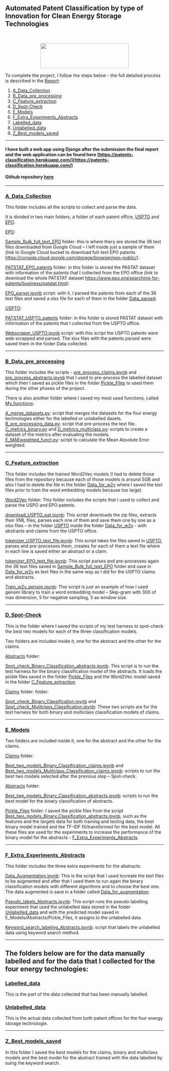 ## Automated Patent Classification by type of Innovation for Clean Energy Storage Technologies

<br/>
<p align="center">
  <img src="https://upload.wikimedia.org/wikipedia/de/thumb/7/7f/Birkbeck_College_Logo.svg/640px-Birkbeck_College_Logo.svg.png" height="80" width="280">
</p>

To complete the project, I follow the steps below - the full detailed process is described in the [Report](https://github.com/rcasaluce/final_project/blob/master/Y_Report/Report.pdf):

1. [A_Data_Collection](https://github.com/rcasaluce/final_project/tree/master/A_Data_Collection)
2. [B_Data_pre_processing](https://github.com/rcasaluce/final_project/tree/master/B_Data_pre_processing)
3. [C_Feature_extraction](https://github.com/rcasaluce/final_project/tree/master/C_Feature_extraction)
4. [D_Spot-Check](https://github.com/rcasaluce/final_project/tree/master/D_Spot-Check)
5. [E_Models](https://github.com/rcasaluce/final_project/tree/master/E_Models)
6. [F_Extra_Experiments_Abstracts](https://github.com/rcasaluce/final_project/tree/master/F_Extra_Experiments_Abstracts)
7. [Labelled_data](https://github.com/rcasaluce/final_project/tree/master/Labelled_data)
8. [Unlabelled_data](https://github.com/rcasaluce/final_project/tree/master/Unlabelled_data)
9. [Z_Best_models_saved](https://github.com/rcasaluce/final_project/tree/master/Z_Best_models_saved)

-------------------------
#### I have built a web app using Django after the submission the final report and the web application can be found here [https://patents-classification.herokuapp.com/](https://patents-classification.herokuapp.com/)

#### Github repository [here](https://github.com/rcasaluce/Django_app-patents_classification)

-------------------------
### [A_Data_Collection](https://github.com/rcasaluce/final_project/tree/master/A_Data_Collection)


This folder includes all the scripts to collect and parse the data. 

It is divided in two main folders, a folder of each patent office, [USPTO](https://github.com/rcasaluce/final_project/tree/master/A_Data_Collection/USPTO) and [EPO](https://github.com/rcasaluce/final_project/tree/master/A_Data_Collectionn/EPO).


[EPO](https://github.com/rcasaluce/final_project/tree/master/A_Data_Collection/EPO):

[Sample_Bulk_full_text_EPO](https://github.com/rcasaluce/final_project/tree/master/A_Data_Collection/EPO/Sample_Bulk_full_text_EPO) folder: this is where thery are stored the 36 text files downloaded from Google Cloud – I left inside just a sample of them (link to Google Cloud bucket to download full-text EPO patents https://console.cloud.google.com/storage/browser/epo-public/).

[PATSTAT_EPO_patents](https://github.com/rcasaluce/final_project/tree/master/A_Data_Collection/EPO/PATSTAT_EPO_patents) folder: in this folder is stored the PASTAT dataset with information of the patents that I collected from the EPO office (link to download the whole PATSTAT dataset https://www.epo.org/searching-for-patents/business/patstat.html).

[EPO_parser.ipynb](https://github.com/rcasaluce/final_project/tree/master/A_Data_Collection/EPO/EPO_parser.ipynb) script: with it, I parsed the patents from each of the 36 text files and saved a xlsx file for each of them in the folder [Data_parsed](https://github.com/rcasaluce/final_project/tree/master/A_Data_Collection/EPO/Data_parsed).

[USPTO](https://github.com/rcasaluce/final_project/tree/master/A_Data_Collection/USPTO):

[PATSTAT_USPTO_patents](https://github.com/rcasaluce/final_project/tree/master/A_Data_Collection/USPTO/PATSTAT_USPTO_patents) folder: in this folder is stored PASTAT dataset with information of the patents that I collected from the USPTO office.

[Webscraper_USPTO.ipynb](https://github.com/rcasaluce/final_project/tree/master/A_Data_Collection/USPTO/Webscraper_USPTO.ipynb) script: with this script the USPTO patents were web scrapped and parsed. The xlsx files with the patents parsed were saved them in the folder Data collected. 

-------------------------

### [B_Data_pre_processing](https://github.com/rcasaluce/final_project/tree/master/B_Data_pre_processing)

This folder includes the scripts - [pre_process_claims.ipynb](https://github.com/rcasaluce/final_project/tree/master/B_Data_pre_processing/pre_process_claims.ipynb) and [pre_process_abstracts.ipynb](https://github.com/rcasaluce/final_project/tree/master/B_Data_pre_processing/pre_process_abstracts.ipynb) that I used to pre-process the labelled dataset which then I saved as pickle files in the folder [Pickle_Files](https://github.com/rcasaluce/final_project/tree/master/B_Data_pre_processing/Pickle_Files) to used them during the other phases of the project.

There is also another folder where I saved my most used functions, called [My_functions](https://github.com/rcasaluce/final_project/tree/master/B_Data_pre_processing/My_functions):

[A_merge_datasets.py](https://github.com/rcasaluce/final_project/tree/master/B_Data_pre_processing/My_functions/A_merge_datasets.py): script that merges the datasets for the four energy technologies either for the labelled or unlabelled dasets.
[B_pre_processing_data.py](https://github.com/rcasaluce/final_project/tree/master/B_Data_pre_processing/My_functions/B_pre_processing_data.py): script that pre-process the text file.
[C_metrics_binary.py](https://github.com/rcasaluce/final_project/tree/master/B_Data_pre_processing/My_functions/C_metrics_binary.py) and [D_metrics_multiclass.py](https://github.com/rcasaluce/final_project/tree/master/B_Data_pre_processing/My_functions/D_metrics_multiclass.py): scripts to create a dataset of the metrics after evaluating the models.
[E_MAEweighted_funct.py](https://github.com/rcasaluce/final_project/tree/master/B_Data_pre_processing/My_functions/E_MAEweighted_funct.py): script to calculate the Mean Absolute Error weighted.

-------------------------

### [C_Feature_extraction](https://github.com/rcasaluce/final_project/tree/master/C_Feature_extraction)

This folder includes the trained Word2Vec models (I had to delete those files from the repository because each of those models is around 5GB and also I had to delete the file in the folder [Data_for_w2v](https://github.com/rcasaluce/final_project/tree/master/C_Feature_extraction/Data_for_w2v) where I saved the text files prior to train the word embedding models because too large).

[Word2Vec](https://github.com/rcasaluce/final_project/tree/master/C_Feature_extraction/Word2Vec) folder: This folder includes the scripts that I used to collect and parse the USPO and EPO patents.

[download_USPTO_pat.ipynb](https://github.com/rcasaluce/final_project/tree/master/C_Feature_extraction/Word2Vec/download_USPTO_pat.ipynb): This script downloads the zip files, extracts their XML files, parses each one of them and save them one by one as a xlsx files – in the folder [USPTO](https://github.com/rcasaluce/code_final_project/tree/master/C_Feature_extraction/Data_for_w2v/USPTO) inside the folder [Data_for_w2v](https://github.com/rcasaluce/code_final_project/tree/master/C_Feature_extraction/Data_for_w2v) - with abstracts and claims from the USPTO office.

[tokenizer_USPTO_text_file.ipynb](https://github.com/rcasaluce/final_project/tree/master/C_Feature_extraction/Word2Vec/tokenizer_USPTO_text_file.ipynb): This script takes the files saved in [USPTO](https://github.com/rcasaluce/code_final_project/tree/master/C_Feature_extraction/Data_for_w2v/USPTO), parses and pre-processes them, creates for each of them a text file where in each line is saved either an abstract or a claim.

[tokenizer_EPO_text_file.ipynb](https://github.com/rcasaluce/final_project/tree/master/C_Feature_extraction/Word2Vec/tokenizer_EPO_text_file.ipynb): This script parses and pre-processes again the 36 text files saved in [Sample_Bulk_full_text_EPO](https://github.com/rcasaluce/final_project/tree/master/A_Data_Collection/EPO/Sample_Bulk_full_text_EPO) folder and save in [Data_for_w2v](https://github.com/rcasaluce/final_project/tree/master/C_Feature_extraction/Data_for_w2v) as text files in the same way as I did for the USPTO claims and abstracts.

[Train_w2v_gensim.ipynb](https://github.com/rcasaluce/final_project/tree/master/C_Feature_extraction/Word2Vec/Train_w2v_gensim.ipynb): Thsi script is just an example of how I used gensim library to train a word embedding model – Skip-gram with 300 of max dimension, 5 for negative sampling, 5 as window size. 

-------------------------

### [D_Spot-Check](https://github.com/rcasaluce/final_project/tree/master/D_Spot-Check)

This is the folder where I saved the scripts of my test harness to spot-check the best two models for each of the three classification models. 

Two folders are included inside it, one for the abstract and the other for the claims.

[Abstracts](https://github.com/rcasaluce/final_project/tree/master/D_Spot-Check/Abstracts) folder:

[Spot_check_Binary_Classification_abstracts.ipynb](https://github.com/rcasaluce/final_project/tree/master/D_Spot-Check/Abstracts/Spot_check_Binary_Classification_abstracts.ipynb): This script is to run the test harness for the binary classification model of the abstracts. It loads the pickle files saved in the folder [Pickle_Files](https://github.com/rcasaluce/final_project/tree/master/B_Data_pre_processing/Pickle_Files) and the Word2Vec model saved in the folder [C_Feature_extraction](https://github.com/rcasaluce/final_project/tree/master/C_Feature_extraction).

[Claims](https://github.com/rcasaluce/final_project/tree/master/D_Spot-Check/Claims) folder: folder:

[Spot_check_Binary_Classification.ipynb](https://github.com/rcasaluce/final_project/tree/master/D_Spot-Check/Claims/Spot_check_Binary_Classification.ipynb) and [Spot_check_Mulitclass_Classification.ipynb](https://github.com/rcasaluce/final_project/tree/master/D_Spot-Check/Claims/Spot_check_Mulitclass_Classification.ipynb): These two scripts are for the test harness for both binary and multiclass classification models of claims. 

-------------------------

### [E_Models](https://github.com/rcasaluce/final_project/tree/master/E_Models)

Two folders are included inside it, one for the abstract and the other for the claims.

[Claims](https://github.com/rcasaluce/final_project/tree/master/E_Models/Claims) folder:

[Best_two_models_Binary_Classification_claims.ipynb](https://github.com/rcasaluce/final_project/tree/master/E_Models/Claims/Best_two_models_Binary_Classification_claims.ipynb) and [Best_two_models_Multiclass_Classification_claims.ipynb](https://github.com/rcasaluce/final_project/tree/master/E_Models/Claims/Best_two_models_Multiclass_Classification_claims.ipynb): scripts to run the best two models selected after the previous step – Spot-check.

[Abstracts](https://github.com/rcasaluce/final_project/tree/master/E_Models/Abstracts) folder:

[Best_two_models_Binary_Classification_abstracts.ipynb](https://github.com/rcasaluce/final_project/tree/master/E_Models/Abstracts/Best_two_models_Binary_Classification_abstracts.ipynb): scripts to run the best model for the binary classification of abstracts.

[Pickle_Files](https://github.com/rcasaluce/final_project/tree/master/E_Models/Abstracts/Pickle_Files) folder: I saved the pickle files from the script  [Best_two_models_Binary_Classification_abstracts.ipynb](https://github.com/rcasaluce/final_project/tree/master/E_Models/Abstracts/Best_two_models_Binary_Classification_abstracts.ipynb), such as the features and the targets data for both training and testing data, the best binary model trained and the TF-IDF fit/transformed for the best model. All these files are used for the experiments to increase the performance of the binary model for the abstracts - [F_Extra_Experiments_Abstracts](https://github.com/rcasaluce/final_project/tree/master/F_Extra_Experiments_Abstracts).

-------------------------

### [F_Extra_Experiments_Abstracts](https://github.com/rcasaluce/final_project/tree/master/F_Extra_Experiments_Abstracts)

This folder includes the three extra experiments for the abstracts.

[Data_Augmentation.ipynb](https://github.com/rcasaluce/final_project/tree/master/F_Extra_Experiments_Abstracts/Data_Augmentation.ipynb): This is the script that I used tocreate the text files to be augmented and after that I used them to run again the binary classification models with different algorithms and to choose the best one. The data augmented is save in a folder called [Data_for_augmentation](https://github.com/rcasaluce/final_project/tree/master/F_Extra_Experiments_Abstracts/Data_for_augmentation). 

[Pseudo_labels_Abstracts.ipynb](https://github.com/rcasaluce/final_project/tree/master/F_Extra_Experiments_Abstracts/Pseudo_labels_Abstracts.ipynb): This script runs the pseudo labelling experiment that used the unlabelled data stored in the folder [Unlabelled_data](https://github.com/rcasaluce/final_project/tree/master/Unlabelled_data) and with the predicted model saved in E_Models/Abstracts/Pickle_Files, it assigns  to the unlabelled data. 

[Keyword_search_labeling_Abstracts.ipynb](hhttps://github.com/rcasaluce/final_project/tree/master/F_Extra_Experiments_Abstracts/Keyword_search_labeling_Abstracts.ipynb): script that labels the unlabelled data using keyword search method. 



-------------------------

The folders below are for the data manually labelled and for the data that I collected for the four energy technologies:
-------------------------
### [Labelled_data](https://github.com/rcasaluce/final_project/tree/master/Labelled_data)
This is the part of the data collected that has been manually labelled.

### [Unlabelled_data](https://github.com/rcasaluce/final_project/tree/master/Unlabelled_data)
This is the actual data collected from both patent offices for the four energy storage technologie.

-------------------------

### [Z_Best_models_saved](https://github.com/rcasaluce/final_project/tree/master/Z_Best_models_saved)
In this folder I saved the best models for the claims, binary and multiclass models and the best model for the abstract trained with the data labelled by suing the keyword search.

